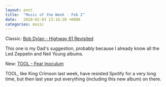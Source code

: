 ```yaml
---
layout: post
title:  "Music of the Week - Feb 2"
date:   2020-02-03 13:16:20 +0000
categories: music
---
```


Classic: [Bob Dylan - Highway 61 Revisited](https://open.spotify.com/album/6YabPKtZAjxwyWbuO9p4ZD)

This one is my Dad's suggestion, probably because I already know all the Led Zeppelin and Neil Young albums. 

New: [TOOL - Fear Inoculum](https://open.spotify.com/album/7acEciVtnuTzmwKptkjth5)

TOOL, like King Crimson last week, have resisted Spotify for a very long time, but then last year put everything (including this new album) on there. 
